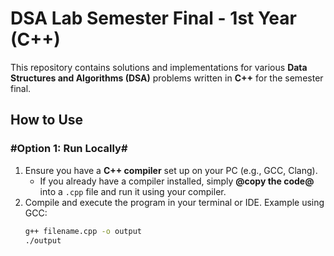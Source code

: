 # **DSA Lab Semester Final - 1st Year (C++)**

This repository contains solutions and implementations for various **Data Structures and Algorithms (DSA)** problems written in **C++** for the semester final.

## **How to Use**

### **#Option 1: Run Locally#**
1. Ensure you have a **C++ compiler** set up on your PC (e.g., GCC, Clang).
   - If you already have a compiler installed, simply **@copy the code@** into a `.cpp` file and run it using your compiler.
2. Compile and execute the program in your terminal or IDE.
   Example using GCC:
   ```bash
   g++ filename.cpp -o output
   ./output
